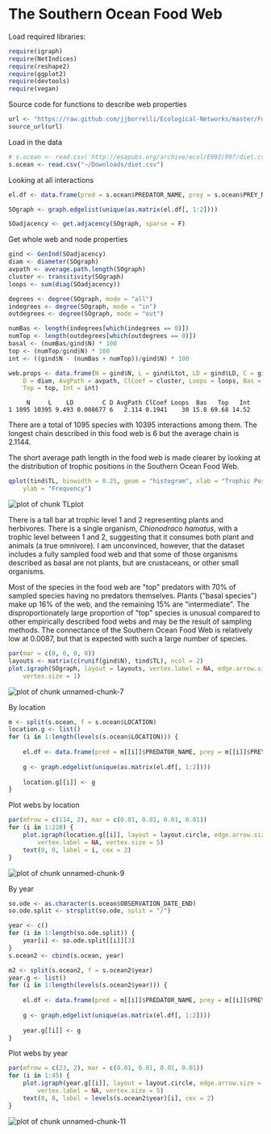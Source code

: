 The Southern Ocean Food Web
========================================================




Load required libraries: 


```r
require(igraph)
require(NetIndices)
require(reshape2)
require(ggplot2)
require(devtools)
require(vegan)
```


Source code for functions to describe web properties


```r
url <- "https://raw.github.com/jjborrelli/Ecological-Networks/master/Food%20Webs/Rscripts/web_functions.R"
source_url(url)
```



Load in the data


```r
# s.ocean <- read.csv('http://esapubs.org/archive/ecol/E092/097/diet.csv')
s.ocean <- read.csv("~/Downloads/diet.csv")
```


Looking at all interactions


```r
el.df <- data.frame(pred = s.ocean$PREDATOR_NAME, prey = s.ocean$PREY_NAME)

SOgraph <- graph.edgelist(unique(as.matrix(el.df[, 1:2])))

SOadjacency <- get.adjacency(SOgraph, sparse = F)
```


Get whole web and node properties


```r
gind <- GenInd(SOadjacency)
diam <- diameter(SOgraph)
avpath <- average.path.length(SOgraph)
cluster <- transitivity(SOgraph)
loops <- sum(diag(SOadjacency))

degrees <- degree(SOgraph, mode = "all")
indegrees <- degree(SOgraph, mode = "in")
outdegrees <- degree(SOgraph, mode = "out")

numBas <- length(indegrees[which(indegrees == 0)])
numTop <- length(outdegrees[which(outdegrees == 0)])
basal <- (numBas/gind$N) * 100
top <- (numTop/gind$N) * 100
int <- ((gind$N - (numBas + numTop))/gind$N) * 100

web.props <- data.frame(N = gind$N, L = gind$Ltot, LD = gind$LD, C = gind$C, 
    D = diam, AvgPath = avpath, ClCoef = cluster, Loops = loops, Bas = basal, 
    Top = top, Int = int)
```


```
     N     L    LD        C D AvgPath ClCoef Loops  Bas   Top   Int
1 1095 10395 9.493 0.008677 6   2.114 0.1941    30 15.8 69.68 14.52
```


There are a total of 1095 species with 10395 interactions among them. The longest chain described in this food web is 6 but the average chain is 
2.1144.  



  
The short average path length in the food web is made clearer by looking at the distribution of trophic positions in the Southern Ocean Food Web.  


```r
qplot(tind$TL, binwidth = 0.25, geom = "histogram", xlab = "Trophic Position", 
    ylab = "Frequency")
```

![plot of chunk TLplot](figure/TLplot.png) 


There is a tall bar at trophic level 1 and 2 representing plants and herbivores. There is a single organism, _Chionodraco hamatus_, with a trophic level between 1 and 2, suggesting that it consumes both plant and animals (a true omnivore). I am unconvinced, however, that the dataset includes a fully sampled food web and that some of those organisms described as basal are not plants, but are crustaceans, or other small organisms.   

  
Most of the species in the food web are "top" predators with 70% of sampled species having no predators themselves. Plants ("basal species") make up 
16% of the web, and the remaining 15% are "intermediate". The disproportionately large proportion of "top" species is unusual compared to other empirically described food webs and may be the result of sampling methods. The connectance of the Southern Ocean Food Web is relatively low at 0.0087, but that is expected with such a large number of species.  



```r
par(mar = c(0, 0, 0, 0))
layouts <- matrix(c(runif(gind$N), tind$TL), ncol = 2)
plot.igraph(SOgraph, layout = layouts, vertex.label = NA, edge.arrow.size = 0.5, 
    vertex.size = 1)
```

![plot of chunk unnamed-chunk-7](figure/unnamed-chunk-7.png) 




By location


```r
m <- split(s.ocean, f = s.ocean$LOCATION)
location.g <- list()
for (i in 1:length(levels(s.ocean$LOCATION))) {
    
    el.df <- data.frame(pred = m[[i]]$PREDATOR_NAME, prey = m[[i]]$PREY_NAME)
    
    g <- graph.edgelist(unique(as.matrix(el.df[, 1:2])))
    
    location.g[[i]] <- g
}
```


Plot webs by location


```r
par(mfrow = c(114, 2), mar = c(0.01, 0.01, 0.01, 0.01))
for (i in 1:228) {
    plot.igraph(location.g[[i]], layout = layout.circle, edge.arrow.size = 0.5, 
        vertex.label = NA, vertex.size = 5)
    text(0, 0, label = i, cex = 2)
}
```

![plot of chunk unnamed-chunk-9](figure/unnamed-chunk-9.png) 



By year


```r
so.ode <- as.character(s.ocean$OBSERVATION_DATE_END)
so.ode.split <- strsplit(so.ode, split = "/")

year <- c()
for (i in 1:length(so.ode.split)) {
    year[i] <- so.ode.split[[i]][3]
}
s.ocean2 <- cbind(s.ocean, year)

m2 <- split(s.ocean2, f = s.ocean2$year)
year.g <- list()
for (i in 1:length(levels(s.ocean2$year))) {
    
    el.df <- data.frame(pred = m[[i]]$PREDATOR_NAME, prey = m[[i]]$PREY_NAME)
    
    g <- graph.edgelist(unique(as.matrix(el.df[, 1:2])))
    
    year.g[[i]] <- g
}
```


Plot webs by year

```r
par(mfrow = c(23, 2), mar = c(0.01, 0.01, 0.01, 0.01))
for (i in 1:45) {
    plot.igraph(year.g[[i]], layout = layout.circle, edge.arrow.size = 0.5, 
        vertex.label = NA, vertex.size = 5)
    text(0, 0, label = levels(s.ocean2$year)[i], cex = 2)
}
```

![plot of chunk unnamed-chunk-11](figure/unnamed-chunk-11.png) 

